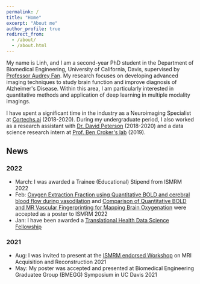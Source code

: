 ```yaml
---
permalink: /
title: "Home"
excerpt: "About me"
author_profile: true
redirect_from: 
  - /about/
  - /about.html
---
```


My name is Linh, and I am a second-year PhD student in the Department of Biomedical Engineering, University of California, Davis, supervised by [Professor Audrey Fan](https://fanlab.engineering.ucdavis.edu). My research focuses on developing advanced imaging techniques to study brain function and improve diagnosis of Alzheimer's Disease. Within this area, I am particularly interested in quantitative methods and application of deep learning in multiple modality imagings. 

I have spent a significant time in the industry as a Neuroimaging Specialist at [Cortechs.ai](https://www.cortechs.ai) (2018-2020). During my undergraduate period, I also worked as a research assistant with [Dr. David Peterson](https://cnc.ucsd.edu) (2018-2020) and a data science research intern at [Prof. Ben Croker's lab](https://www.crokerlab.com/home) (2019). 

## News

### 2022
- March: I was awarded a Trainee (Educational) Stipend from ISMRM 2022
- Feb: [Oxygen Extraction Fraction using Quantitative BOLD and cerebral blood flow during vasodilation](https://submissions.mirasmart.com/ISMRM2022/Itinerary/ConferenceMatrixEventDetail.aspx?ses=G-144) and [Comparison of Quantitative BOLD and MR Vascular Fingerprinting for Mapping Brain Oxygenation](https://submissions.mirasmart.com/ISMRM2022/Itinerary/ConferenceMatrixEventDetail.aspx?ses=G-144) were accepted as a poster to ISMRM 2022
- Jan: I have been awarded a [Translational Health Data Science Fellowship](https://datalab.ucdavis.edu/2021/12/17/announcing-2022-translational-health-data-science-fellows/)

### 2021
- Aug: I was invited to present at the [ISMRM endorsed Workshop](https://mriworkshop.mgh.harvard.edu/workshop-program/) on MRI Acquisition and Reconstruction 2021
- May: My poster was accepted and presented at Biomedical Engineering Graduatee Group (BMEGG) Symposium in UC Davis 2021